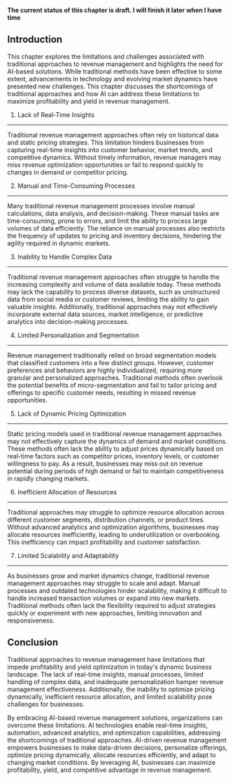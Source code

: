 **The current status of this chapter is draft. I will finish it later when I have time**

Introduction
------------

This chapter explores the limitations and challenges associated with traditional approaches to revenue management and highlights the need for AI-based solutions. While traditional methods have been effective to some extent, advancements in technology and evolving market dynamics have presented new challenges. This chapter discusses the shortcomings of traditional approaches and how AI can address these limitations to maximize profitability and yield in revenue management.

1. Lack of Real-Time Insights
-----------------------------

Traditional revenue management approaches often rely on historical data and static pricing strategies. This limitation hinders businesses from capturing real-time insights into customer behavior, market trends, and competitive dynamics. Without timely information, revenue managers may miss revenue optimization opportunities or fail to respond quickly to changes in demand or competitor pricing.

2. Manual and Time-Consuming Processes
--------------------------------------

Many traditional revenue management processes involve manual calculations, data analysis, and decision-making. These manual tasks are time-consuming, prone to errors, and limit the ability to process large volumes of data efficiently. The reliance on manual processes also restricts the frequency of updates to pricing and inventory decisions, hindering the agility required in dynamic markets.

3. Inability to Handle Complex Data
-----------------------------------

Traditional revenue management approaches often struggle to handle the increasing complexity and volume of data available today. These methods may lack the capability to process diverse datasets, such as unstructured data from social media or customer reviews, limiting the ability to gain valuable insights. Additionally, traditional approaches may not effectively incorporate external data sources, market intelligence, or predictive analytics into decision-making processes.

4. Limited Personalization and Segmentation
-------------------------------------------

Revenue management traditionally relied on broad segmentation models that classified customers into a few distinct groups. However, customer preferences and behaviors are highly individualized, requiring more granular and personalized approaches. Traditional methods often overlook the potential benefits of micro-segmentation and fail to tailor pricing and offerings to specific customer needs, resulting in missed revenue opportunities.

5. Lack of Dynamic Pricing Optimization
---------------------------------------

Static pricing models used in traditional revenue management approaches may not effectively capture the dynamics of demand and market conditions. These methods often lack the ability to adjust prices dynamically based on real-time factors such as competitor prices, inventory levels, or customer willingness to pay. As a result, businesses may miss out on revenue potential during periods of high demand or fail to maintain competitiveness in rapidly changing markets.

6. Inefficient Allocation of Resources
--------------------------------------

Traditional approaches may struggle to optimize resource allocation across different customer segments, distribution channels, or product lines. Without advanced analytics and optimization algorithms, businesses may allocate resources inefficiently, leading to underutilization or overbooking. This inefficiency can impact profitability and customer satisfaction.

7. Limited Scalability and Adaptability
---------------------------------------

As businesses grow and market dynamics change, traditional revenue management approaches may struggle to scale and adapt. Manual processes and outdated technologies hinder scalability, making it difficult to handle increased transaction volumes or expand into new markets. Traditional methods often lack the flexibility required to adjust strategies quickly or experiment with new approaches, limiting innovation and responsiveness.

Conclusion
----------

Traditional approaches to revenue management have limitations that impede profitability and yield optimization in today's dynamic business landscape. The lack of real-time insights, manual processes, limited handling of complex data, and inadequate personalization hamper revenue management effectiveness. Additionally, the inability to optimize pricing dynamically, inefficient resource allocation, and limited scalability pose challenges for businesses.

By embracing AI-based revenue management solutions, organizations can overcome these limitations. AI technologies enable real-time insights, automation, advanced analytics, and optimization capabilities, addressing the shortcomings of traditional approaches. AI-driven revenue management empowers businesses to make data-driven decisions, personalize offerings, optimize pricing dynamically, allocate resources efficiently, and adapt to changing market conditions. By leveraging AI, businesses can maximize profitability, yield, and competitive advantage in revenue management.
